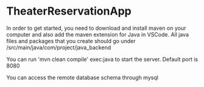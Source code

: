 # TheaterReservationApp

In order to get started, you need to download and install maven on your computer and also add the maven extension for Java in VSCode. All java files and packages that you create should go under /src/main/java/com/project/java_backend

You can run 'mvn clean compile' exec:java to start the server. Default port is 8080

You can access the remote database schema through mysql